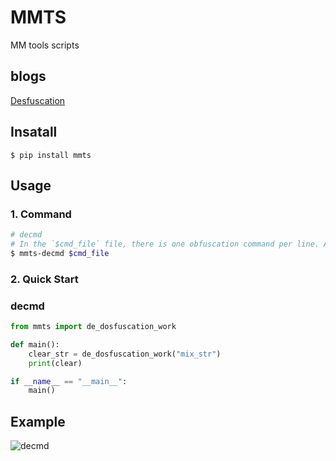 # MMTS

MM tools scripts

## blogs

[Desfuscation](https://ddvvmmzz.github.io/Windows-CMD%E5%91%BD%E4%BB%A4%E5%8E%BB%E6%B7%B7%E6%B7%86)
## Insatall

```
$ pip install mmts
```

## Usage

### 1. Command

```sh
# decmd
# In the `$cmd_file` file, there is one obfuscation command per line. After the execution is completed, a `$cmd_file.clear` file is generated in the current directory, and the command after deobfuscation is saved.
$ mmts-decmd $cmd_file
```

### 2. Quick Start

### decmd

```python
from mmts import de_dosfuscation_work

def main():
    clear_str = de_dosfuscation_work("mix_str")
    print(clear)

if __name__ == "__main__":
    main()
```

## Example

![decmd](./pictures/decmd.png)